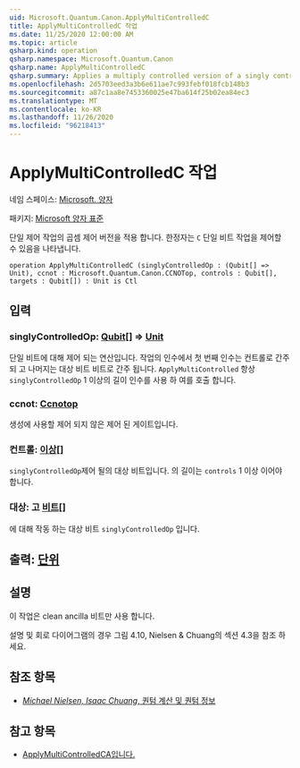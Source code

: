 ```yaml
---
uid: Microsoft.Quantum.Canon.ApplyMultiControlledC
title: ApplyMultiControlledC 작업
ms.date: 11/25/2020 12:00:00 AM
ms.topic: article
qsharp.kind: operation
qsharp.namespace: Microsoft.Quantum.Canon
qsharp.name: ApplyMultiControlledC
qsharp.summary: Applies a multiply controlled version of a singly controlled operation. The modifier `C` indicates that the single-qubit operation is controllable.
ms.openlocfilehash: 2d5703eed3a3b6e611ae7c993febf018fcb148b3
ms.sourcegitcommit: a87c1aa8e7453360025e47ba614f25b02ea84ec3
ms.translationtype: MT
ms.contentlocale: ko-KR
ms.lasthandoff: 11/26/2020
ms.locfileid: "96218413"
---
```

# <a name="applymulticontrolledc-operation"></a>ApplyMultiControlledC 작업

네임 스페이스: [Microsoft. 양자](xref:Microsoft.Quantum.Canon)

패키지: [Microsoft 양자 표준](https://nuget.org/packages/Microsoft.Quantum.Standard)


단일 제어 작업의 곱셈 제어 버전을 적용 합니다.
한정자는 `C` 단일 비트 작업을 제어할 수 있음을 나타냅니다.

```qsharp
operation ApplyMultiControlledC (singlyControlledOp : (Qubit[] => Unit), ccnot : Microsoft.Quantum.Canon.CCNOTop, controls : Qubit[], targets : Qubit[]) : Unit is Ctl
```


## <a name="input"></a>입력

### <a name="singlycontrolledop--qubit--unit"></a>singlyControlledOp: [Qubit](xref:microsoft.quantum.lang-ref.qubit)[] => [Unit](xref:microsoft.quantum.lang-ref.unit) 

단일 비트에 대해 제어 되는 연산입니다.
작업의 인수에서 첫 번째 인수는 컨트롤로 간주 되 고 나머지는 대상 비트 비트로 간주 됩니다.
`ApplyMultiControlled` 항상 `singlyControlledOp` 1 이상의 길이 인수를 사용 하 여를 호출 합니다.


### <a name="ccnot--ccnotop"></a>ccnot: [Ccnotop](xref:Microsoft.Quantum.Canon.CCNOTop)

생성에 사용할 제어 되지 않은 제어 된 게이트입니다.


### <a name="controls--qubit"></a>컨트롤: [이상](xref:microsoft.quantum.lang-ref.qubit)[]

`singlyControlledOp`제어 될의 대상 비트입니다.
의 길이는 `controls` 1 이상 이어야 합니다.


### <a name="targets--qubit"></a>대상: 고 [비트](xref:microsoft.quantum.lang-ref.qubit)[]

에 대해 작동 하는 대상 비트 `singlyControlledOp` 입니다.



## <a name="output--unit"></a>출력: [단위](xref:microsoft.quantum.lang-ref.unit)



## <a name="remarks"></a>설명

이 작업은 clean ancilla  비트만 사용 합니다.

설명 및 회로 다이어그램의 경우 그림 4.10, Nielsen & Chuang의 섹션 4.3을 참조 하세요.

## <a name="references"></a>참조 항목

- [*Michael Nielsen, Isaac Chuang*, 퀀텀 계산 및 퀀텀 정보](http://doi.org/10.1017/CBO9780511976667)

## <a name="see-also"></a>참고 항목

- [ApplyMultiControlledCA입니다.](xref:Microsoft.Quantum.Canon.ApplyMultiControlledCA)